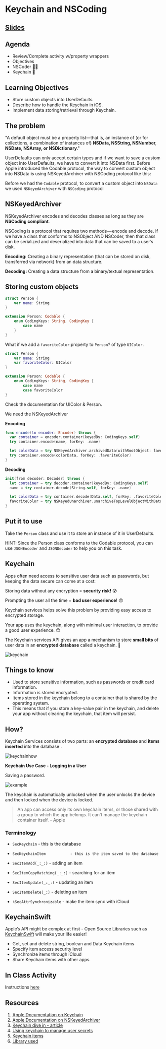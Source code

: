 <!-- Run this slideshow via the following command: -->
<!-- reveal-md README.md -w -->


<!-- .slide: class="header" -->

# Keychain and NSCoding

## [Slides](https://make-school-courses.github.io/MOB-2.1-Local-Persistence-in-iOS/Slides/Lesson3/README.html ':ignore')

<!-- > -->

## Agenda

- Review/Complete activity w/property wrappers
- Objectives
- NSCoder 🧓🏼
- Keychain 🔐

<!-- > -->

## Learning Objectives

- Store custom objects into UserDefaults
- Describe how to handle the Keychain in iOS.
- Implement data storing/retrieval through Keychain.

<!-- > -->

## The problem

"A default object must be a property list—that is, an instance of (or for collections, a combination of instances of) **NSData, NSString, NSNumber, NSDate, NSArray, or NSDictionary**."

<aside class = "notes">
UserDefaults can only accept certain types and if we want to save a custom object into UserDefaults, we have to convert it into NSData first.
Before Apple introduced the Codable protocol, the way to convert custom object into NSData is using NSKeyedArchiver with NSCoding protocol like this:
</aside>

<!-- > -->

Before we had the `Codable` protocol, to convert a custom object into `NSData` we used `NSKeyedArchiver` with `NSCoding` protocol

<!-- > -->

## NSKeyedArchiver

NSKeyedArchiver encodes and decodes classes as long as they are **NSCoding compliant**.

NSCoding is a protocol that requires two methods — encode and decode. If we have a class that conforms to NSObject AND NSCoder, then that class can be serialized and deserialized into data that can be saved to a user’s disk.

<!-- > -->

**Encoding:** Creating a binary representation (that can be stored on disk, transferred via network) from an data structure.

**Decoding:** Creating a data structure from a binary/textual representation.

<!-- > -->

## Storing custom objects

```swift
struct Person {
    var name: String
}

```

<!-- > -->

```swift
extension Person: Codable {
    enum CodingKeys: String, CodingKey {
        case name
    }
}

```

<!-- > -->

What if we add a `favoriteColor` property to `Person`? of type `UIColor`.

<!-- > -->

```swift
struct Person {
    var name: String
    var favoriteColor: UIColor
}

extension Person: Codable {
    enum CodingKeys: String, CodingKey {
        case name
        case favoriteColor
}    
```

<!-- > -->

Check the documentation for UIColor & Person.

<!-- > -->

We need the NSKeyedArchiver

**Encoding**
```swift
func encode(to encoder: Encoder) throws {
  var container = encoder.container(keyedBy: CodingKeys.self)
  try container.encode(name, forKey: .name)

  let colorData = try NSKeyedArchiver.archivedData(withRootObject: favoriteColor, requiringSecureCoding: false)
  try container.encode(colorData, forKey: .favoriteColor)
}
```

<!-- > -->

**Decoding**

```swift
init(from decoder: Decoder) throws {
  let container = try decoder.container(keyedBy: CodingKeys.self)
  name = try container.decode(String.self, forKey: .name)

  let colorData = try container.decode(Data.self, forKey: .favoriteColor)
  favoriteColor = try NSKeyedUnarchiver.unarchiveTopLevelObjectWithData(colorData) as? UIColor ?? UIColor.purple
}

```

<!-- > -->

## Put it to use

Take the `Person` class and use it to store an instance of it in UserDefaults.

HINT: Since the Person class conforms to the Codable protocol, you can use `JSONEncoder` and `JSONDecoder` to help you on this task.

<!-- > -->

## Keychain

Apps often need access to sensitive user data such as passwords, but keeping the data secure can come at a cost:

Storing data without any encryption = **security risk!** 😰

Prompting the user all the time = **bad user experience!** 😡

<!-- > -->

Keychain services helps solve this problem by providing easy access to encrypted storage.

Your app uses the keychain, along with minimal user interaction, to provide a good user experience. 😌

<!-- > -->

The Keychain services API gives an app a mechanism to store **small bits** of user data in an **encrypted database** called a keychain. 🔐

<!-- > -->

![keychain](assets/keychain.png)

<!-- > -->

## Things to know

- Used to store sensitive information, such as passwords or credit card information.
- Information is stored encrypted.
- Items stored in the keychain belong to a container that is shared by the operating system.
- This means that if you store a key-value pair in the keychain, and delete your app without clearing the keychain, that item will persist.

<!-- > -->

## How?

Keychain Services consists of two parts: an **encrypted database** and **items inserted** into the database .

![keychainhow](assets/keychainhow.png)

<!-- > -->

**Keychain Use Case - Logging in a User**

Saving a password.

![example](assets/example.png)

<!-- > -->

The keychain is automatically unlocked when the user unlocks the device and then locked when the device is locked.

> An app can access only its own keychain items, or those shared with a group to which the app belongs. It can't manage the keychain container itself. - Apple

<!-- > -->

### Terminology

- `SecKeychain` 				 - this is the database

- `SecKeychainItem			 - this is the item saved to the database`

- `SecItemAdd(_:_:)` 			 - adding an item

- `SecItemCopyMatching(_:_:)` 	 - searching for an item

- `SecItemUpdate(_:_:)` 		 - updating an item

- `SecItemDelete(_:)` 			 - deleting an item

- `kSecAttrSynchronizable`		 - make the item sync with iCloud

<!-- > -->

## KeychainSwift

Apple’s API might be complex at first - Open Source Libraries such as
[KeychainSwift](https://github.com/evgenyneu/keychain-swift) will make your life easier!

- Get, set and delete string, boolean and Data Keychain items
- Specify item access security level
- Synchronize items through iCloud
- Share Keychain items with other apps

<!-- > -->

## In Class Activity

Instructions [here]()

<!-- > -->

## Resources

1. [Apple Documentation on Keychain](https://developer.apple.com/documentation/security/keychain_services)<br>
1. [Apple Documentation on NSKeyedArchiver](https://developer.apple.com/documentation/foundation/nskeyedarchiver)<br>
1. [Keychain dive in - article](https://medium.com/halcyon-mobile/diving-into-keychain-services-c71782313a3c)<br>
1. [Using keychain to manage user secrets](https://developer.apple.com/documentation/security/keychain_services/keychain_items/using_the_keychain_to_manage_user_secrets)<br>
1. [Keychain items](https://developer.apple.com/documentation/security/keychain_services/keychain_items)
1. [Library used](https://github.com/evgenyneu/keychain-swift)
